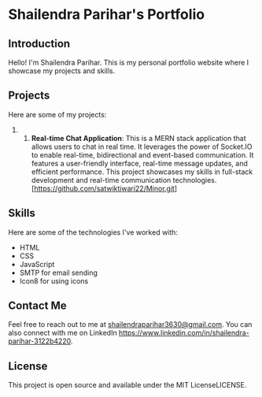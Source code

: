 # Shailendra Parihar's Portfolio

## Introduction

Hello! I'm Shailendra Parihar. This is my personal portfolio website where I showcase my projects and skills.

## Projects

Here are some of my projects:

1. 1. **Real-time Chat Application**: This is a MERN stack application that allows users to chat in real time. It leverages the power of Socket.IO to enable real-time, bidirectional and event-based communication. It features a user-friendly interface, real-time message updates, and efficient performance. This project showcases my skills in full-stack development and real-time communication technologies. [https://github.com/satwiktiwari22/Minor.git]

## Skills

Here are some of the technologies I've worked with:

- HTML
- CSS
- JavaScript
- SMTP for email sending
- Icon8 for using icons

## Contact Me

Feel free to reach out to me at shailendraparihar3630@gmail.com. You can also connect with me on LinkedIn https://www.linkedin.com/in/shailendra-parihar-3122b4220.

## License

This project is open source and available under the MIT LicenseLICENSE.
